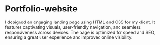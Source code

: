 # Portfolio-website
I designed an engaging landing page using HTML and CSS for my client. It features captivating visuals, user-friendly navigation, and seamless responsiveness across devices. The page is optimized for speed and SEO, ensuring a great user experience and improved online visibility.
